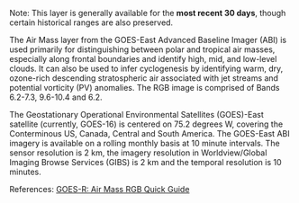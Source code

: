Note: This layer is generally available for the **most recent 30 days**, though certain historical ranges are also preserved.

The Air Mass layer from the GOES-East Advanced Baseline Imager (ABI) is used primarily for distinguishing between polar and tropical air masses, especially along frontal boundaries and identify high, mid, and low-level clouds. It can also be used to infer cyclogenesis by identifying warm, dry, ozone-rich descending stratospheric air associated with jet streams and potential vorticity (PV) anomalies. The RGB image is comprised of Bands 6.2-7.3, 9.6-10.4 and 6.2.

The Geostationary Operational Environmental Satellites (GOES)-East satellite (currently, GOES-16) is centered on 75.2 degrees W, covering the Conterminous US, Canada, Central and South America. The GOES-East ABI imagery is available on a rolling monthly basis at 10 minute intervals. The sensor resolution is 2 km, the imagery resolution in Worldview/Global Imaging Browse Services (GIBS) is 2 km and the temporal resolution is 10 minutes.

References: [GOES-R: Air Mass RGB Quick Guide](https://nasasporttraining.files.wordpress.com/2015/12/quickguide_airmassrgb_nasa_sport.pdf)
